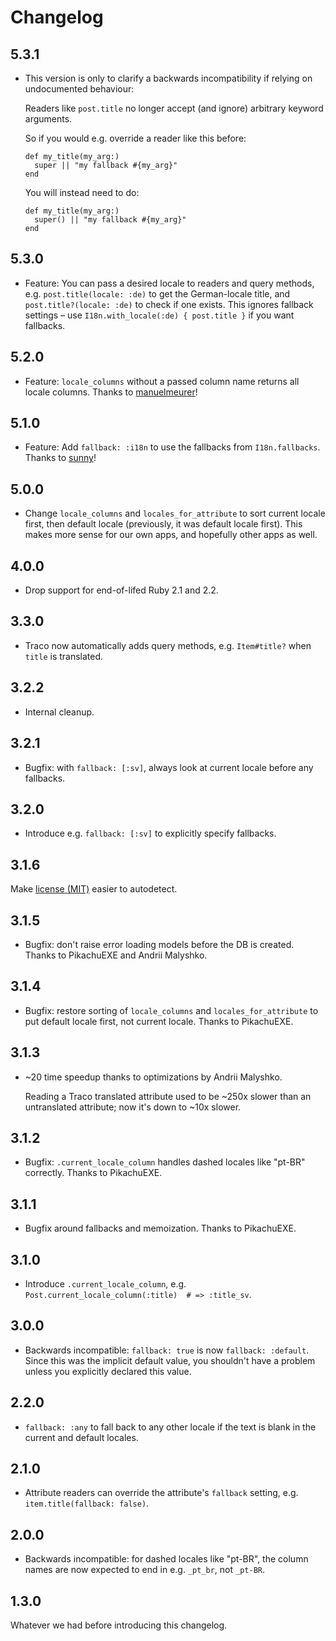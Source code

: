 # Changelog

## 5.3.1

* This version is only to clarify a backwards incompatibility if relying on undocumented behaviour:

  Readers like `post.title` no longer accept (and ignore) arbitrary keyword arguments.

  So if you would e.g. override a reader like this before:

      def my_title(my_arg:)
        super || "my fallback #{my_arg}"
      end

  You will instead need to do:

      def my_title(my_arg:)
        super() || "my fallback #{my_arg}"
      end

## 5.3.0

* Feature: You can pass a desired locale to readers and query methods, e.g. `post.title(locale: :de)` to get the German-locale title, and `post.title?(locale: :de)` to check if one exists. This ignores fallback settings – use `I18n.with_locale(:de) { post.title }` if you want fallbacks.

## 5.2.0

* Feature: `locale_columns` without a passed column name returns all locale columns. Thanks to [manuelmeurer](https://github.com/manuelmeurer)!

## 5.1.0

* Feature: Add `fallback: :i18n` to use the fallbacks from `I18n.fallbacks`. Thanks to [sunny](https://github.com/sunny)!

## 5.0.0

* Change `locale_columns` and `locales_for_attribute` to sort current locale first, then default locale (previously, it was default locale first). This makes more sense for our own apps, and hopefully other apps as well.

## 4.0.0

* Drop support for end-of-lifed Ruby 2.1 and 2.2.

## 3.3.0

* Traco now automatically adds query methods, e.g. `Item#title?` when `title` is translated.

## 3.2.2

* Internal cleanup.

## 3.2.1

* Bugfix: with `fallback: [:sv]`, always look at current locale before any fallbacks.

## 3.2.0

* Introduce e.g. `fallback: [:sv]` to explicitly specify fallbacks.

## 3.1.6

Make [license (MIT)](LICENSE.txt) easier to autodetect.

## 3.1.5

* Bugfix: don't raise error loading models before the DB is created. Thanks to PikachuEXE and Andrii Malyshko.

## 3.1.4

* Bugfix: restore sorting of `locale_columns` and `locales_for_attribute` to put default locale first, not current locale. Thanks to PikachuEXE.

## 3.1.3

 * ~20 time speedup thanks to optimizations by Andrii Malyshko.

   Reading a Traco translated attribute used to be ~250x slower than an untranslated attribute; now it's down to ~10x slower.

## 3.1.2

* Bugfix: `.current_locale_column` handles dashed locales like "pt-BR" correctly. Thanks to PikachuEXE.

## 3.1.1

* Bugfix around fallbacks and memoization. Thanks to PikachuEXE.

## 3.1.0

* Introduce `.current_locale_column`, e.g. `Post.current_locale_column(:title)  # => :title_sv`.

## 3.0.0

* Backwards incompatible: `fallback: true` is now `fallback: :default`. Since this was the implicit default value, you shouldn't have a problem unless you explicitly declared this value.

## 2.2.0

* `fallback: :any` to fall back to any other locale if the text is blank in the current and default locales.

## 2.1.0

* Attribute readers can override the attribute's `fallback` setting, e.g. `item.title(fallback: false)`.

## 2.0.0

* Backwards incompatible: for dashed locales like "pt-BR", the column names are now expected to end in e.g. `_pt_br`, not `_pt-BR`.

## 1.3.0

Whatever we had before introducing this changelog.

